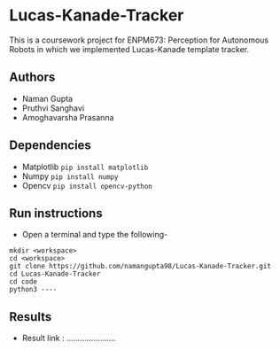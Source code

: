 # Lucas-Kanade-Tracker
This is a coursework project for ENPM673: Perception for Autonomous Robots in which we implemented Lucas-Kanade template tracker.

## Authors
- Naman Gupta
- Pruthvi Sanghavi
- Amoghavarsha Prasanna

## Dependencies
- Matplotlib ```pip install matplotlib```
- Numpy ```pip install numpy```
- Opencv ```pip install opencv-python```

## Run instructions
- Open a terminal and type the following-
```
mkdir <workspace>
cd <workspace>
git clone https://github.com/namangupta98/Lucas-Kanade-Tracker.git
cd Lucas-Kanade-Tracker
cd code
python3 ----
```

## Results
- Result link : ......................
